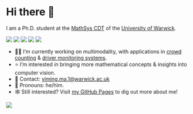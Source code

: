 # Hi there 👋

I am a Ph.D. student at the [MathSys CDT](https://warwick.ac.uk/fac/sci/mathsys/) of the [University of Warwick](https://warwick.ac.uk/).

[![](https://img.shields.io/badge/Python-orange)](https://www.python.org/) [![](https://img.shields.io/badge/PyTorch-green)](https://pytorch.org/) [![](https://img.shields.io/badge/ArchLinux-blue)](https://www.archlinux.org/)
 [![](https://img.shields.io/github/followers/yiming-m?style=social)](https://www.github.com/yiming-m) [![](https://img.shields.io/twitter/follow/yiming_ma_?style=social)](https://www.twitter.com/yiming_ma_)

- 👨‍💻 I’m currently working on multimodality, with applications in [crowd counting](https://en.wikipedia.org/wiki/Crowd_counting) & [driver monitoring systems](https://en.wikipedia.org/wiki/Driver_monitoring_system).
- ⭐️ I’m interested in bringing more mathematical concepts & insights into computer vision.
- 📧 Contact: [yiming.ma.1@warwick.ac.uk](mailto:yiming.ma.1@warwick.ac.uk)
- 👨 Pronouns: he/him.
- 🕸️ Still interested? Visit [my GitHub Pages](https://yiming-m.github.io) to dig out more about me!

![](https://github-readme-stats.vercel.app/api?username=Yiming-M)
